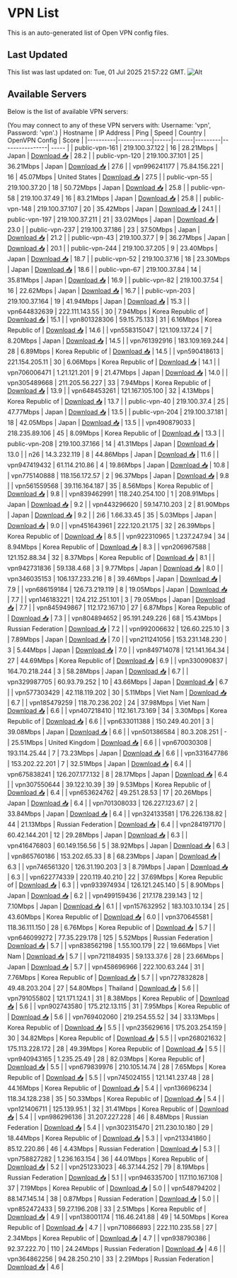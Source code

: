 # VPN List

This is an auto-generated list of Open VPN config files.

## Last Updated

This list was last updated on: Tue, 01 Jul 2025 21:57:22 GMT.
![Alt](https://repobeats.axiom.co/api/embed/186b98318ef1479477931607c1ad7d823f12451f.svg "Repobeats analytics image")

## Available Servers

Below is the list of available VPN servers:

(You may connect to any of these VPN servers with: Username: 'vpn', Password: 'vpn'.)
| Hostname | IP Address | Ping | Speed | Country | OpenVPN Config | Score |
|----------|------------|------|-------|---------|----------------| ----- |
| public-vpn-161 | 219.100.37.122 | 16 | 28.21Mbps | Japan | [Download 📥](./configs/server_0_JP.ovpn) | 28.2 |
| public-vpn-120 | 219.100.37.101 | 25 | 36.21Mbps | Japan | [Download 📥](./configs/server_1_JP.ovpn) | 27.6 |
| vpn996241177 | 75.84.156.221 | 16 | 45.07Mbps | United States | [Download 📥](./configs/server_2_US.ovpn) | 27.5 |
| public-vpn-55 | 219.100.37.20 | 18 | 50.72Mbps | Japan | [Download 📥](./configs/server_3_JP.ovpn) | 25.8 |
| public-vpn-58 | 219.100.37.49 | 16 | 83.21Mbps | Japan | [Download 📥](./configs/server_4_JP.ovpn) | 25.8 |
| public-vpn-148 | 219.100.37.107 | 20 | 35.42Mbps | Japan | [Download 📥](./configs/server_5_JP.ovpn) | 24.1 |
| public-vpn-197 | 219.100.37.211 | 21 | 33.02Mbps | Japan | [Download 📥](./configs/server_6_JP.ovpn) | 23.0 |
| public-vpn-237 | 219.100.37.186 | 23 | 37.50Mbps | Japan | [Download 📥](./configs/server_7_JP.ovpn) | 21.2 |
| public-vpn-43 | 219.100.37.7 | 9 | 36.27Mbps | Japan | [Download 📥](./configs/server_8_JP.ovpn) | 20.1 |
| public-vpn-244 | 219.100.37.205 | 9 | 23.40Mbps | Japan | [Download 📥](./configs/server_9_JP.ovpn) | 18.7 |
| public-vpn-52 | 219.100.37.16 | 18 | 23.30Mbps | Japan | [Download 📥](./configs/server_10_JP.ovpn) | 18.6 |
| public-vpn-67 | 219.100.37.84 | 14 | 35.81Mbps | Japan | [Download 📥](./configs/server_11_JP.ovpn) | 16.9 |
| public-vpn-82 | 219.100.37.54 | 16 | 22.62Mbps | Japan | [Download 📥](./configs/server_12_JP.ovpn) | 16.7 |
| public-vpn-203 | 219.100.37.164 | 19 | 41.94Mbps | Japan | [Download 📥](./configs/server_13_JP.ovpn) | 15.3 |
| vpn644832639 | 222.111.143.55 | 30 | 7.94Mbps | Korea Republic of | [Download 📥](./configs/server_14_KR.ovpn) | 15.1 |
| vpn801328306 | 59.15.75.133 | 31 | 6.16Mbps | Korea Republic of | [Download 📥](./configs/server_15_KR.ovpn) | 14.6 |
| vpn558315047 | 121.109.137.24 | 7 | 8.20Mbps | Japan | [Download 📥](./configs/server_16_JP.ovpn) | 14.5 |
| vpn761392916 | 183.109.169.244 | 28 | 6.89Mbps | Korea Republic of | [Download 📥](./configs/server_17_KR.ovpn) | 14.5 |
| vpn590418613 | 221.154.205.11 | 30 | 6.06Mbps | Korea Republic of | [Download 📥](./configs/server_18_KR.ovpn) | 14.1 |
| vpn706006471 | 1.21.121.201 | 9 | 21.47Mbps | Japan | [Download 📥](./configs/server_19_JP.ovpn) | 14.0 |
| vpn305489668 | 211.205.56.227 | 33 | 7.94Mbps | Korea Republic of | [Download 📥](./configs/server_20_KR.ovpn) | 13.9 |
| vpn648453261 | 121.167.105.100 | 32 | 4.13Mbps | Korea Republic of | [Download 📥](./configs/server_21_KR.ovpn) | 13.7 |
| public-vpn-40 | 219.100.37.4 | 25 | 47.77Mbps | Japan | [Download 📥](./configs/server_22_JP.ovpn) | 13.5 |
| public-vpn-204 | 219.100.37.181 | 18 | 42.05Mbps | Japan | [Download 📥](./configs/server_23_JP.ovpn) | 13.5 |
| vpn490879033 | 218.235.89.106 | 45 | 8.09Mbps | Korea Republic of | [Download 📥](./configs/server_24_KR.ovpn) | 13.3 |
| public-vpn-208 | 219.100.37.166 | 14 | 41.31Mbps | Japan | [Download 📥](./configs/server_25_JP.ovpn) | 13.0 |
| n26 | 14.3.232.119 | 8 | 44.86Mbps | Japan | [Download 📥](./configs/server_26_JP.ovpn) | 11.6 |
| vpn947419432 | 61.114.210.86 | 4 | 19.86Mbps | Japan | [Download 📥](./configs/server_27_JP.ovpn) | 10.8 |
| vpn775140888 | 118.156.172.57 | 2 | 96.37Mbps | Japan | [Download 📥](./configs/server_28_JP.ovpn) | 9.8 |
| vpn561559568 | 39.116.164.187 | 35 | 8.56Mbps | Korea Republic of | [Download 📥](./configs/server_29_KR.ovpn) | 9.8 |
| vpn839462991 | 118.240.254.100 | 1 | 208.91Mbps | Japan | [Download 📥](./configs/server_30_JP.ovpn) | 9.2 |
| vpn443296620 | 59.147.10.203 | 2 | 81.90Mbps | Japan | [Download 📥](./configs/server_31_JP.ovpn) | 9.2 |
| 2i6 | 1.66.33.45 | 35 | 5.03Mbps | Japan | [Download 📥](./configs/server_32_JP.ovpn) | 9.0 |
| vpn451643961 | 222.120.21.175 | 32 | 26.39Mbps | Korea Republic of | [Download 📥](./configs/server_33_KR.ovpn) | 8.5 |
| vpn922310965 | 1.237.247.94 | 34 | 8.94Mbps | Korea Republic of | [Download 📥](./configs/server_34_KR.ovpn) | 8.3 |
| vpn206967588 | 121.152.88.34 | 32 | 8.37Mbps | Korea Republic of | [Download 📥](./configs/server_35_KR.ovpn) | 8.1 |
| vpn942731836 | 59.138.4.68 | 3 | 9.77Mbps | Japan | [Download 📥](./configs/server_36_JP.ovpn) | 8.0 |
| vpn346035153 | 106.137.233.216 | 8 | 39.46Mbps | Japan | [Download 📥](./configs/server_37_JP.ovpn) | 7.9 |
| vpn686159184 | 126.73.219.119 | 8 | 19.05Mbps | Japan | [Download 📥](./configs/server_38_JP.ovpn) | 7.7 |
| vpn146183221 | 124.212.251.101 | 3 | 79.05Mbps | Japan | [Download 📥](./configs/server_39_JP.ovpn) | 7.7 |
| vpn845949867 | 112.172.167.10 | 27 | 6.87Mbps | Korea Republic of | [Download 📥](./configs/server_40_KR.ovpn) | 7.3 |
| vpn804894652 | 95.191.249.226 | 68 | 15.43Mbps | Russian Federation | [Download 📥](./configs/server_41_RU.ovpn) | 7.2 |
| vpn992006632 | 126.60.225.10 | 3 | 7.89Mbps | Japan | [Download 📥](./configs/server_42_JP.ovpn) | 7.0 |
| vpn211241056 | 153.231.148.230 | 3 | 5.44Mbps | Japan | [Download 📥](./configs/server_43_JP.ovpn) | 7.0 |
| vpn849714078 | 121.141.164.34 | 27 | 44.69Mbps | Korea Republic of | [Download 📥](./configs/server_44_KR.ovpn) | 6.9 |
| vpn330090837 | 164.70.218.244 | 3 | 58.28Mbps | Japan | [Download 📥](./configs/server_45_JP.ovpn) | 6.7 |
| vpn329987705 | 60.93.79.252 | 10 | 43.66Mbps | Japan | [Download 📥](./configs/server_46_JP.ovpn) | 6.7 |
| vpn577303429 | 42.118.119.202 | 30 | 5.11Mbps | Viet Nam | [Download 📥](./configs/server_47_VN.ovpn) | 6.7 |
| vpn185479259 | 118.70.236.202 | 24 | 37.98Mbps | Viet Nam | [Download 📥](./configs/server_48_VN.ovpn) | 6.6 |
| vpn407218410 | 112.161.73.169 | 34 | 3.30Mbps | Korea Republic of | [Download 📥](./configs/server_49_KR.ovpn) | 6.6 |
| vpn633011388 | 150.249.40.201 | 3 | 39.08Mbps | Japan | [Download 📥](./configs/server_50_JP.ovpn) | 6.6 |
| vpn501386584 | 80.3.208.251 | - | 25.51Mbps | United Kingdom | [Download 📥](./configs/server_51_GB.ovpn) | 6.6 |
| vpn670030308 | 193.114.25.44 | 7 | 73.23Mbps | Japan | [Download 📥](./configs/server_52_JP.ovpn) | 6.6 |
| vpn331647786 | 153.202.22.201 | 7 | 32.51Mbps | Japan | [Download 📥](./configs/server_53_JP.ovpn) | 6.4 |
| vpn675838241 | 126.207.177.132 | 8 | 28.17Mbps | Japan | [Download 📥](./configs/server_54_JP.ovpn) | 6.4 |
| vpn307550644 | 39.122.10.39 | 39 | 9.53Mbps | Korea Republic of | [Download 📥](./configs/server_55_KR.ovpn) | 6.4 |
| vpn653624762 | 49.251.28.53 | 17 | 20.26Mbps | Japan | [Download 📥](./configs/server_56_JP.ovpn) | 6.4 |
| vpn701308033 | 126.227.123.67 | 2 | 33.84Mbps | Japan | [Download 📥](./configs/server_57_JP.ovpn) | 6.4 |
| vpn324133581 | 176.226.138.82 | 44 | 21.13Mbps | Russian Federation | [Download 📥](./configs/server_58_RU.ovpn) | 6.4 |
| vpn284197170 | 60.42.144.201 | 12 | 29.28Mbps | Japan | [Download 📥](./configs/server_59_JP.ovpn) | 6.3 |
| vpn416476803 | 60.149.156.56 | 5 | 38.92Mbps | Japan | [Download 📥](./configs/server_60_JP.ovpn) | 6.3 |
| vpn865760186 | 153.202.65.33 | 8 | 68.23Mbps | Japan | [Download 📥](./configs/server_61_JP.ovpn) | 6.3 |
| vpn746561320 | 126.31.190.203 | 3 | 8.79Mbps | Japan | [Download 📥](./configs/server_62_JP.ovpn) | 6.3 |
| vpn622774339 | 220.119.40.210 | 22 | 37.69Mbps | Korea Republic of | [Download 📥](./configs/server_63_KR.ovpn) | 6.3 |
| vpn933974934 | 126.121.245.140 | 5 | 8.90Mbps | Japan | [Download 📥](./configs/server_64_JP.ovpn) | 6.2 |
| vpn499159436 | 217.178.239.143 | 12 | 7.10Mbps | Japan | [Download 📥](./configs/server_65_JP.ovpn) | 6.1 |
| vpn157632952 | 183.103.10.134 | 25 | 43.60Mbps | Korea Republic of | [Download 📥](./configs/server_66_KR.ovpn) | 6.0 |
| vpn370645581 | 118.36.111.150 | 28 | 6.76Mbps | Korea Republic of | [Download 📥](./configs/server_67_KR.ovpn) | 5.7 |
| vpn646099272 | 77.35.229.178 | 125 | 5.52Mbps | Russian Federation | [Download 📥](./configs/server_68_RU.ovpn) | 5.7 |
| vpn838562198 | 1.55.100.179 | 22 | 19.66Mbps | Viet Nam | [Download 📥](./configs/server_69_VN.ovpn) | 5.7 |
| vpn721184935 | 59.133.37.6 | 28 | 23.66Mbps | Japan | [Download 📥](./configs/server_70_JP.ovpn) | 5.7 |
| vpn458696966 | 222.100.63.244 | 31 | 7.76Mbps | Korea Republic of | [Download 📥](./configs/server_71_KR.ovpn) | 5.7 |
| vpn727832828 | 49.48.203.204 | 27 | 54.80Mbps | Thailand | [Download 📥](./configs/server_72_TH.ovpn) | 5.6 |
| vpn791055802 | 121.171.124.1 | 31 | 8.38Mbps | Korea Republic of | [Download 📥](./configs/server_73_KR.ovpn) | 5.6 |
| vpn902743580 | 175.212.13.115 | 31 | 7.95Mbps | Korea Republic of | [Download 📥](./configs/server_74_KR.ovpn) | 5.6 |
| vpn769402060 | 219.254.55.52 | 34 | 33.13Mbps | Korea Republic of | [Download 📥](./configs/server_75_KR.ovpn) | 5.5 |
| vpn235629616 | 175.203.254.159 | 30 | 34.82Mbps | Korea Republic of | [Download 📥](./configs/server_76_KR.ovpn) | 5.5 |
| vpn268021632 | 175.113.228.172 | 28 | 49.39Mbps | Korea Republic of | [Download 📥](./configs/server_77_KR.ovpn) | 5.5 |
| vpn940943165 | 1.235.25.49 | 28 | 82.03Mbps | Korea Republic of | [Download 📥](./configs/server_78_KR.ovpn) | 5.5 |
| vpn679839976 | 210.105.14.74 | 28 | 7.65Mbps | Korea Republic of | [Download 📥](./configs/server_79_KR.ovpn) | 5.5 |
| vpn745024155 | 121.141.237.48 | 28 | 44.16Mbps | Korea Republic of | [Download 📥](./configs/server_80_KR.ovpn) | 5.4 |
| vpn136696234 | 118.34.128.238 | 35 | 50.33Mbps | Korea Republic of | [Download 📥](./configs/server_81_KR.ovpn) | 5.4 |
| vpn121406711 | 125.139.95.1 | 32 | 31.41Mbps | Korea Republic of | [Download 📥](./configs/server_82_KR.ovpn) | 5.4 |
| vpn986296136 | 31.207.227.228 | 46 | 8.48Mbps | Russian Federation | [Download 📥](./configs/server_83_RU.ovpn) | 5.4 |
| vpn302315470 | 211.230.10.180 | 29 | 18.44Mbps | Korea Republic of | [Download 📥](./configs/server_84_KR.ovpn) | 5.3 |
| vpn213341860 | 85.12.220.86 | 46 | 4.43Mbps | Russian Federation | [Download 📥](./configs/server_85_RU.ovpn) | 5.3 |
| vpn758827282 | 1.236.163.154 | 36 | 44.01Mbps | Korea Republic of | [Download 📥](./configs/server_86_KR.ovpn) | 5.2 |
| vpn251233023 | 46.37.144.252 | 79 | 8.19Mbps | Russian Federation | [Download 📥](./configs/server_87_RU.ovpn) | 5.1 |
| vpn946335700 | 117.110.167.108 | 37 | 7.19Mbps | Korea Republic of | [Download 📥](./configs/server_88_KR.ovpn) | 5.0 |
| vpn548794202 | 88.147.145.14 | 38 | 0.87Mbps | Russian Federation | [Download 📥](./configs/server_89_RU.ovpn) | 5.0 |
| vpn852472433 | 59.27.196.208 | 33 | 2.51Mbps | Korea Republic of | [Download 📥](./configs/server_90_KR.ovpn) | 4.9 |
| vpn138001174 | 116.46.241.88 | 49 | 14.50Mbps | Korea Republic of | [Download 📥](./configs/server_91_KR.ovpn) | 4.7 |
| vpn710866893 | 222.110.235.58 | 27 | 2.34Mbps | Korea Republic of | [Download 📥](./configs/server_92_KR.ovpn) | 4.7 |
| vpn938790386 | 92.37.222.70 | 110 | 24.24Mbps | Russian Federation | [Download 📥](./configs/server_93_RU.ovpn) | 4.6 |
| vpn364862256 | 94.28.250.210 | 33 | 2.29Mbps | Russian Federation | [Download 📥](./configs/server_94_RU.ovpn) | 4.6 |
